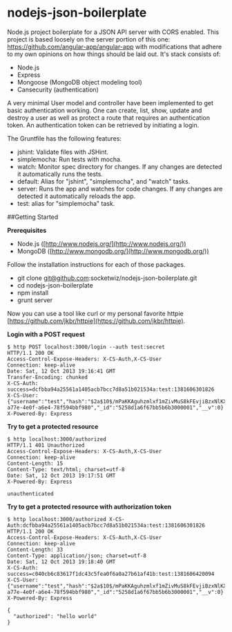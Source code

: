 nodejs-json-boilerplate
=======================

Node.js project boilerplate for a JSON API server with CORS enabled.  This 
project is based loosely on the server portion of this one: 
https://github.com/angular-app/angular-app with modifications that adhere to 
my own opinions on how things should be laid out.  It's stack consists of:

* Node.js
* Express
* Mongoose (MongoDB object modeling tool)
* Cansecurity (authentication)

A very minimal User model and controller have been implemented to get basic
authentication working. One can create, list, show, update and destroy a user
as well as protect a route that requires an authentication token.  An
authentication token can be retrieved by initiating a login.

The Gruntfile has the following features:

* jshint: Validate files with JSHint.
* simplemocha: Run tests with mocha.
* watch: Monitor spec directory for changes. If any changes are detected it
  automatically runs the tests.
* default: Alias for "jshint", "simplemocha", and "watch" tasks.
* server: Runs the app and watches for code changes. If any changes are
  detected it automatically reloads the app.
* test: alias for "simplemocha" task.

##Getting Started

**Prerequisites**

* Node.js ([http://www.nodejs.org/](http://www.nodejs.org/))
* MongoDB ([http://www.mongodb.org/](http://www.mongodb.org/))

Follow the installation instructions for each of those packages.

* git clone git@github.com:socketwiz/nodejs-json-boilerplate.git
* cd nodejs-json-boilerplate
* npm install
* grunt server

Now you can use a tool like curl or my personal favorite httpie [https://github.com/jkbr/httpie](https://github.com/jkbr/httpie).

**Login with a POST request**  

    $ http POST localhost:3000/login --auth test:secret
    HTTP/1.1 200 OK
    Access-Control-Expose-Headers: X-CS-Auth,X-CS-User
    Connection: keep-alive
    Date: Sat, 12 Oct 2013 19:16:41 GMT
    Transfer-Encoding: chunked
    X-CS-Auth: success=dcfbba94a25561a1405acb7bcc7d8a51b021534a:test:1381606301826
    X-CS-User: {"username":"test","hash":"$2a$10$/mPaKKAguhzmlxf1mZivMuS8kFEvjiBzxNlKXONfrinjmg94nJaQO","token":"e1df8416-a77e-4e0f-a6e4-78f594bbf980","_id":"5258d1a6f67bb5b6b3000001","__v":0}
    X-Powered-By: Express

**Try to get a protected resource**  

    $ http localhost:3000/authorized
    HTTP/1.1 401 Unauthorized
    Access-Control-Expose-Headers: X-CS-Auth,X-CS-User
    Connection: keep-alive
    Content-Length: 15
    Content-Type: text/html; charset=utf-8
    Date: Sat, 12 Oct 2013 19:17:51 GMT
    X-Powered-By: Express

    unauthenticated

**Try to get a protected resource with authorization token**  

    $ http localhost:3000/authorized X-CS-Auth:dcfbba94a25561a1405acb7bcc7d8a51b021534a:test:1381606301826
    HTTP/1.1 200 OK
    Access-Control-Expose-Headers: X-CS-Auth,X-CS-User
    Connection: keep-alive
    Content-Length: 33
    Content-Type: application/json; charset=utf-8
    Date: Sat, 12 Oct 2013 19:18:40 GMT
    X-CS-Auth: success=c040cb6c83617f1dc43c5fea0f6a0a27b61af41b:test:1381606420094
    X-CS-User: {"username":"test","hash":"$2a$10$/mPaKKAguhzmlxf1mZivMuS8kFEvjiBzxNlKXONfrinjmg94nJaQO","token":"e1df8416-a77e-4e0f-a6e4-78f594bbf980","_id":"5258d1a6f67bb5b6b3000001","__v":0}
    X-Powered-By: Express

    {
      "authorized": "hello world"
    }
